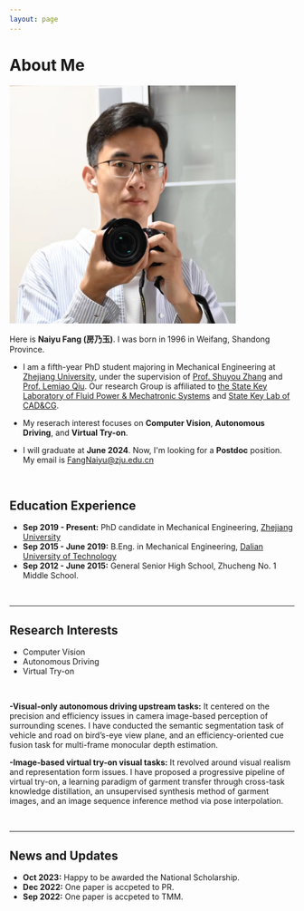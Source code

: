 ```yaml
---
layout: page
---
```


# About Me

<img src="blogs/web.assets/naiyufang_nikon.jpg" class="floatpic" width="400" height="420">

<br>

  Here is **Naiyu Fang (房乃玉)**. I was born in 1996 in Weifang, Shandong Province.

- I am a fifth-year PhD student majoring in Mechanical Engineering at [Zhejiang University](https://www.zju.edu.cn/english/), under the supervision of [Prof. Shuyou Zhang](https://person.zju.edu.cn/en/0092066) and [Prof. Lemiao Qiu](https://person.zju.edu.cn/en/english_my_freetown). Our research Group is affiliated to [the State Key Laboratory of Fluid Power & Mechatronic Systems](http://sklofp.zju.edu.cn/sklen/) and [State Key Lab of CAD&CG](http://www.cad.zju.edu.cn/english.html).

- My reserach interest focuses on __Computer Vision__, __Autonomous Driving__, and __Virtual Try-on__.  
- I will graduate at __June 2024__. Now, I'm looking for a __Postdoc__ position. My email is FangNaiyu@zju.edu.cn

<br>

## Education Experience

- **Sep 2019 - Present:** PhD candidate in Mechanical Engineering, [Zhejiang University](https://www.zju.edu.cn/english/)
- **Sep 2015 - June 2019:** B.Eng. in Mechanical Engineering, [Dalian University of Technology](https://en.dlut.edu.cn/)
- **Sep 2012 - June 2015:** General Senior High School, Zhucheng No. 1 Middle School.

<br>

---

## Research Interests

- Computer Vision
- Autonomous Driving
- Virtual Try-on

<br>

**-Visual-only autonomous driving upstream tasks:** It centered on the precision and efficiency issues in camera image-based perception of surrounding scenes. I have conducted the semantic segmentation task of vehicle and road on bird’s-eye view plane, and an efficiency-oriented cue fusion task for multi-frame monocular depth estimation.

**-Image-based virtual try-on visual tasks:** It revolved around visual realism and representation form issues. I have proposed a progressive pipeline of virtual try-on, a learning paradigm of garment transfer through cross-task knowledge
distillation, an unsupervised synthesis method of garment images, and an image sequence inference method via pose interpolation.

<br>

---

## News and Updates

- **Oct 2023:** Happy to be awarded the National Scholarship.
- **Dec 2022:** One paper is accpeted to PR.
- **Sep 2022:** One paper is accpeted to TMM.


<br>

